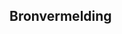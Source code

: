 <span id="calibre_link-56" class="calibre1"></span>Bronvermelding<span id="calibre_link-219" class="calibre1"></span>
---------------------------------------------------------------------------------------------------------------------

